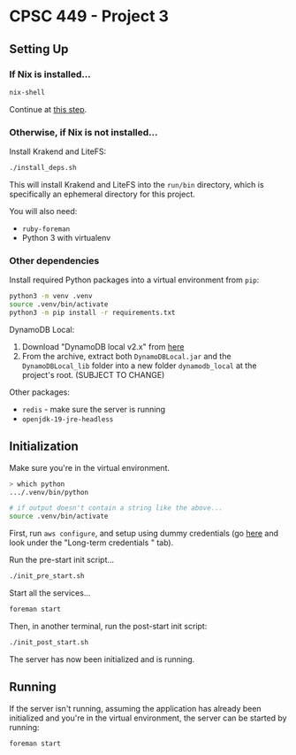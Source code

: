 # CPSC 449 - Project 3

## Setting Up

### If Nix is installed...

```bash
nix-shell
```

Continue at [this step](#other-dependencies).

### Otherwise, if Nix is not installed...

Install Krakend and LiteFS:

```bash
./install_deps.sh
```

This will install Krakend and LiteFS into the `run/bin` directory, which is
specifically an ephemeral directory for this project.

You will also need:
- `ruby-foreman`
- Python 3 with virtualenv

### Other dependencies

Install required Python packages into a virtual environment from `pip`:

```bash
python3 -m venv .venv
source .venv/bin/activate
python3 -m pip install -r requirements.txt
```

DynamoDB Local:
1. Download "DynamoDB local v2.x" from
[here](https://docs.aws.amazon.com/amazondynamodb/latest/developerguide/DynamoDBLocal.DownloadingAndRunning.html)
2. From the archive, extract both `DynamoDBLocal.jar` and the `DynamoDBLocal_lib`
folder into a new folder `dynamodb_local` at the project's root.
(SUBJECT TO CHANGE)

Other packages:
- `redis` - make sure the server is running
- `openjdk-19-jre-headless`

## Initialization

Make sure you're in the virtual environment.

```bash
> which python
.../.venv/bin/python

# if output doesn't contain a string like the above...
source .venv/bin/activate
```

First, run `aws configure`, and setup using dummy credentials
(go [here](https://docs.aws.amazon.com/cli/latest/userguide/getting-started-quickstart.html#getting-started-quickstart-new-command)
and look under the "Long-term credentials " tab).

Run the pre-start init script...

```bash
./init_pre_start.sh
```

Start all the services...

```bash
foreman start
```

Then, in another terminal, run the post-start init script:

```bash
./init_post_start.sh
```

The server has now been initialized and is running.

## Running

If the server isn't running, assuming the application has already
been initialized and you're in the virtual environment, the
server can be started by running:

```bash
foreman start
```